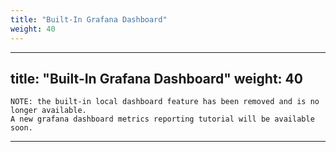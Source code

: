 ```yaml
---
title: "Built-In Grafana Dashboard"
weight: 40
---
```

---
title: "Built-In Grafana Dashboard"
weight: 40
---
```
NOTE: the built-in local dashboard feature has been removed and is no longer available. 
A new grafana dashboard metrics reporting tutorial will be available soon.
```

--- 


[//]: # (## Built-In Local Dashboard)

[//]: # ()
[//]: # (NoSQLBench comes with a built-in helper to get you up and running quickly with client-side testing)

[//]: # (metrics. This functionality is based on docker, and a built-in method for bringing up a docker)

[//]: # (stack, automated by NoSQLBench.)

[//]: # ()
[//]: # (**WARNING:**)

[//]: # (This feature requires that you have docker running on the local system and that your user is in a)

[//]: # (group that is allowed to manage docker. Using the `--docker-metrics` command *will* attempt to)

[//]: # (manage docker on your local system.)

[//]: # ()
[//]: # (To ask NoSQLBench to stand up your metrics infrastructure using a local docker runtime, use this)

[//]: # (command line option with any other NoSQLBench commands:)

[//]: # ()
[//]: # (    --docker-metrics)

[//]: # ()
[//]: # (When this option is set, NoSQLBench will start graphite, prometheus, and grafana automatically on)

[//]: # (your local docker, configure them to work together, and to send metrics the system automatically.)

[//]: # ()
[//]: # (## Annotations)

[//]: # ()
[//]: # (As part of this integration, the internal annotation facility for NoSQLBench is also pointed at the)

[//]: # (grafana instance. Several life-cycle events are reported, in both instant and span form. For)

[//]: # (example, when an activity is stopped, an annotation is recorded with its parameters, start time,)

[//]: # (end time, and so on. The built-in dashboards have support for toggling these annotations as a)

[//]: # (way to provide traceability to test scenarios and events.)

[//]: # ()
[//]: # (## Using a Remote Dashboard)

[//]: # ()
[//]: # (If you have started a dashboard docker stack as described above, then you can also run clients )

[//]: # (in a mode where the metrics and annotations are forwarded to it. In order to do that, simply add )

[//]: # (this too your command line:)

[//]: # ()
[//]: # (    --docker-metrics-at <host>)

[//]: # ()
